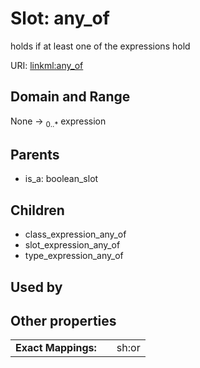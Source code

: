 
# Slot: any_of


holds if at least one of the expressions hold

URI: [linkml:any_of](https://w3id.org/linkml/any_of)


## Domain and Range

None &#8594;  <sub>0..\*</sub> expression

## Parents

 *  is_a: boolean_slot

## Children

 *  class_expression_any_of
 *  slot_expression_any_of
 *  type_expression_any_of

## Used by


## Other properties

|  |  |  |
| --- | --- | --- |
| **Exact Mappings:** | | sh:or |

